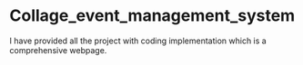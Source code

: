 # Collage_event_management_system
I have provided all the project with coding implementation which is a comprehensive webpage.
